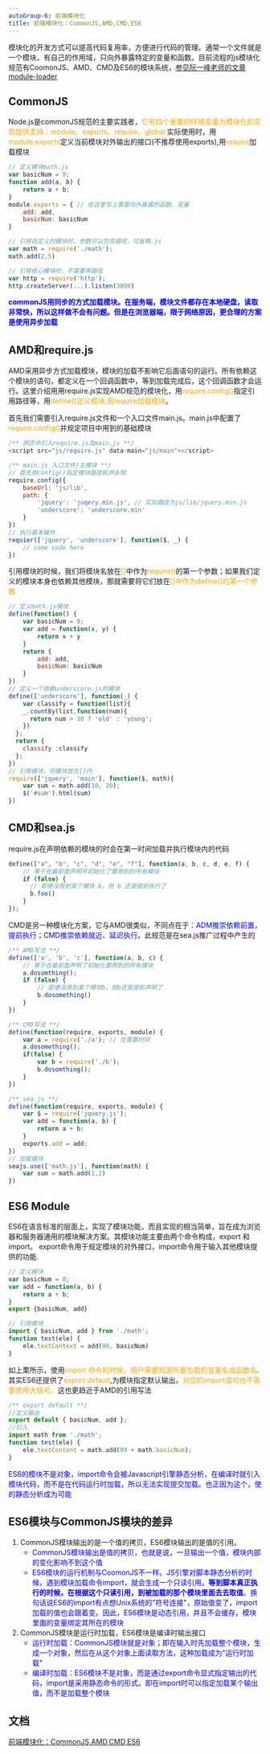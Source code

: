 ```yaml
---
autoGroup-6: 前端模块化
title: 前端模块化：CommonJS,AMD,CMD,ES6
---
```

模块化的开发方式可以提高代码复用率，方便进行代码的管理。通常一个文件就是一个模块，有自己的作用域，只向外暴露特定的变量和函数。目前流程的js模块化规范有CoomonJS、AMD、CMD及ES6的模块系统，[参见阮一峰老师的文章 module-loader ](https://es6.ruanyifeng.com/#docs/module-loader)

## CommonJS
Node.js是commonJS规范的主要实践者，<span style="color:orange">它有四个重要的环境变量为模块化的实现提供支持：module、exports、require、global.</span>实际使用时，用<span style="color:orange">module.exports</span>定义当前模块对外输出的接口(不推荐使用exports),用<span style="color:orange">require</span>加载模块
```javascript
// 定义模块math.js
var basicNum = 0;
function add(a, b) {
    return a + b;
}
module.exports = { // 在这里写上需要向外暴露的函数、变量
    add: add,
    basicNum: basicNum
}

// 引用自定义的模块时，参数可以包含路径，可省略.js
var math = require('./math');
math.add(2,5)

// 引用核心模块时，不需要带路径
var http = require('http');
http.createServer(...).listen(3000)
```
**<span style="color: blue">commonJS用同步的方式加载模块。在服务端，模块文件都存在本地硬盘，读取非常快，所以这样做不会有问题。但是在浏览器端，限于网络原因，更合理的方案是使用异步加载</span>**

## AMD和require.js
AMD采用异步方式加载模块，模块的加载不影响它后面语句的运行。所有依赖这个模块的语句，都定义在一个回调函数中，等到加载完成后，这个回调函数才会运行。这里介绍用用require.js实现AMD规范的模块化，用<span style="color:orange">require.config()</span>指定引用路径等，用<span style="color:orange">define()定义模块,用require加载模块</span>。

首先我们需要引入require.js文件和一个入口文件main.js。main.js中配置了<span style="color:orange">require.config()</span>并规定项目中用到的基础模块
```javascript
/** 网页中引入require.js及main.js **/
<script src="js/require.js" data-main="js/main"></script>

/** main.js 入口文件/主模块 **/
// 首先用config()指定模块路径和尹永明
require.config({
    baseUrl: 'js/lib',
    path: {
        'jquery': 'juqery.min.js', // 实际路径为js/lib/jquery.min.js
        'underscore': 'underscore.min'
    }
})
// 执行基本操作
requier(['jquery', 'underscore'], function($, _) {
    // some code here
})
```
引用模块的时候，我们将模块名放在<span style="color:orange">[]</span>中作为<span style="color:orange">require()</span>的第一个参数；如果我们定义的模块本身也依赖其他模块，那就需要将它们放在<span style="color:orange">[]中作为define()的第一个参数</span>
```javascript
// 定义math.js模块
define(function() {
    var basicNum = 0;
    var add = function(x, y) {
        return x + y
    }
    return {
        add: add,
        basicNum: basicNum
    }
})
// 定义一个依赖underscore.js的模块
define(['underscore'], function(_) {
    var classify = function(list){
    _.countBy(list,function(num){
      return num > 30 ? 'old' : 'young';
    })
  };
  return {
    classify :classify
  };
})
// 引用模块，将模块放在[]内
require(['jquery', 'main'], function($, math){
    var sum = math.add(10, 20);
    $('#sum').html(sum)
})
```
## CMD和sea.js
require.js在声明依赖的模块的时会在第一时间加载并执行模块内的代码
```javascript
define(["a", "b", "c", "d", "e", "f"], function(a, b, c, d, e, f) { 
    // 等于在最前面声明并初始化了要用到的所有模块
    if (false) {
      // 即便没用到某个模块 b，但 b 还是提前执行了
      b.foo()
    } 
});
```
CMD是另一种模块化方案，它与AMD很类似，不同点在于：<span style="color: blue">ADM推崇依赖前置，提前执行；CMD推崇依赖就近、延迟执行。</span>此规范是在sea.js推广过程中产生的
```javascript
/** AMD写法 **/
define(['a', 'b', 'c'], function(a, b, c) {
    // 等于在最前面声明了初始化要用到的所有模块
    a.dosomthing();
    if (false) {
        // 即便没用到某个模块b，但b还是提前声明了
        b.dosomething()
    }
})

/** CMD写法 **/
define(function(require, exports, module) {
    var a = require('./a'); // 在需要时间
    a.dosomething();
    if(false) {
        var b = require('./b');
        b.dosomthing();
    }
})

/** sea.js **/
define(function(require, exports, module) {
    var $ = require('jquery.js');
    var add = function(a, b) {
        return a + b;
    }
    exports.add = add;
})
// 加载模块
seajs.use(['math.js'], function(math) {
    var sum = math.add(1,2)
})
```
## ES6 Module
ES6在语言标准的层面上，实现了模块功能，而且实现的相当简单，旨在成为浏览器和服务器通用的模块解决方案。其模块功能主要由两个命令构成，<span tyle="color: orange">export 和import。 export命令用于规定模块的对外接口，import命令用于输入其他模块提供的功能</span>.
```javascript
// 定义模块
var basicNum = 0;
var add = function(a, b) {
    return a + b;
}
export {basicNum, add}

// 引用模块
import { basicNum, add } from './math';
function test(ele) {
    ele.textContext = add(99, basicNum)
}
```
如上栗所示，使用<span style="color: orange">import 命令的时候，用户需要知道所要加载的变量名或函数名</span>.其实ES6还提供了<span style="color: orange">export default</span>,为模块指定默认输出，<span style="color: orange">对应的import语句也不需要使用大括号。</span>这也更趋近于AMD的引用写法
```javascript
/** export default **/
//定义输出
export default { basicNum, add };
//引入
import math from './math';
function test(ele) {
    ele.textContent = math.add(99 + math.basicNum);
}
```
<span style="color: blue">ES6的模块不是对象，import命令会被Javascript引擎静态分析，在编译时就引入模块代码，而不是在代码运行时加载，所以无法实现提交加载。也正因为这个，使的静态分析成为可能</span>

## ES6模块与CommonJS模块的差异
1. CommonJS模块输出的是一个值的拷贝，ES6模块输出的是值的引用。
    - <span style="color: blue">CommonJS模块输出是值的拷贝，也就是说，一旦输出一个值，模块内部的变化影响不到这个值</span>
    - <span style="color: blue">ES6模块的运行机制与CoomonJS不一样。JS引擎对脚本静态分析的时候，遇到模块加载命令import，就会生成一个只读引用。**等到脚本真正执行的时候，在根据这个只读引用，到被加载的那个模块里面去去取值**。换句话说ES6的import有点想Unix系统的"符号连接"，原始值变了，import加载的值也会跟着变。因此，ES6模块是动态引用，并且不会缓存，模块里面的变量绑定其所在的模块</span>
2. CommonJS模块是运行时加载，ES6模块是编译时输出接口
    - <span style="color: blue">运行时加载：CommonJS模块就是对象；即在输入时先加载整个模块，生成一个对象，然后在从这个对象上面读取方法，这种加载成为"运行时加载"</span>
    - <span style="color: blue">编译时加载：ES6模块不是对象，而是通过export命令显式指定输出的代码，import是采用静态命令的形式。即在import时可以指定加载某个输出值，而不是加载整个模块</span>
## 文档
[前端模块化：CommonJS,AMD,CMD,ES6](https://juejin.cn/post/6844903576309858318)

